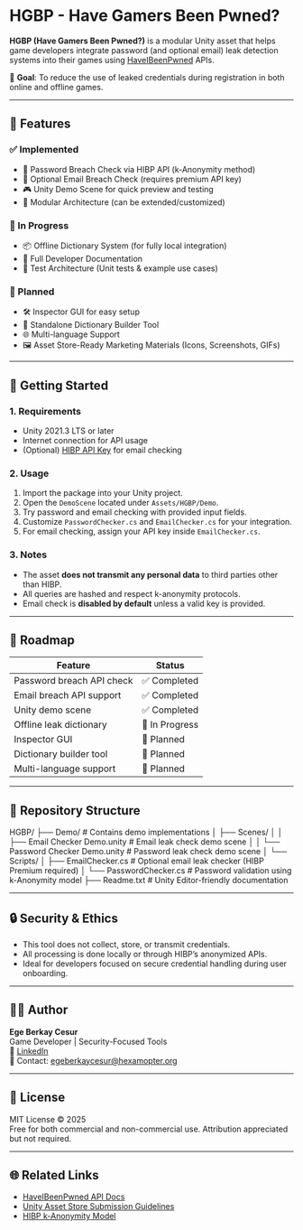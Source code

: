 # HGBP - Have Gamers Been Pwned?

**HGBP (Have Gamers Been Pwned?)** is a modular Unity asset that helps game developers integrate password (and optional email) leak detection systems into their games using [HaveIBeenPwned](https://haveibeenpwned.com/) APIs.

🎯 **Goal**: To reduce the use of leaked credentials during registration in both online and offline games.

---

## 🧩 Features

### ✅ Implemented

- 🔐 Password Breach Check via HIBP API (k-Anonymity method)
- 📧 Optional Email Breach Check (requires premium API key)
- 🎮 Unity Demo Scene for quick preview and testing
- 🧱 Modular Architecture (can be extended/customized)

### 🔄 In Progress

- 📦 Offline Dictionary System (for fully local integration)
- 📘 Full Developer Documentation
- 🧪 Test Architecture (Unit tests & example use cases)

### 📌 Planned

- 🛠️ Inspector GUI for easy setup
- 🧰 Standalone Dictionary Builder Tool
- 🌐 Multi-language Support
- 🖼️ Asset Store-Ready Marketing Materials (Icons, Screenshots, GIFs)

---

## 🚀 Getting Started

### 1. Requirements

- Unity 2021.3 LTS or later
- Internet connection for API usage
- (Optional) [HIBP API Key](https://haveibeenpwned.com/API/Key) for email checking

### 2. Usage

1. Import the package into your Unity project.
2. Open the `DemoScene` located under `Assets/HGBP/Demo`.
3. Try password and email checking with provided input fields.
4. Customize `PasswordChecker.cs` and `EmailChecker.cs` for your integration.
5. For email checking, assign your API key inside `EmailChecker.cs`.

### 3. Notes

- The asset **does not transmit any personal data** to third parties other than HIBP.
- All queries are hashed and respect k-anonymity protocols.
- Email check is **disabled by default** unless a valid key is provided.

---

## 🧭 Roadmap

| Feature                     | Status         |
|-----------------------------|----------------|
| Password breach API check   | ✅ Completed   |
| Email breach API support    | ✅ Completed   |
| Unity demo scene            | ✅ Completed   |
| Offline leak dictionary     | 🔄 In Progress |
| Inspector GUI               | 📌 Planned     |
| Dictionary builder tool     | 📌 Planned     |
| Multi-language support      | 📌 Planned     |

---

## 📁 Repository Structure

HGBP/
├── Demo/ # Contains demo implementations
│ ├── Scenes/
│ │ ├── Email Checker Demo.unity # Email leak check demo scene
│ │ └── Password Checker Demo.unity # Password leak check demo scene
│ └── Scripts/
│ ├── EmailChecker.cs # Optional email leak checker (HIBP Premium required)
│ └── PasswordChecker.cs # Password validation using k-Anonymity model
├── Readme.txt # Unity Editor-friendly documentation

---

## 🔒 Security & Ethics

- This tool does not collect, store, or transmit credentials.
- All processing is done locally or through HIBP’s anonymized APIs.
- Ideal for developers focused on secure credential handling during user onboarding.

---

## 👨‍💻 Author

**Ege Berkay Cesur**  
Game Developer | Security-Focused Tools  
🔗 [LinkedIn](https://www.linkedin.com/in/c0mblaster)  
📧 Contact: egeberkaycesur@hexamopter.org

---

## 📄 License

MIT License © 2025  
Free for both commercial and non-commercial use. Attribution appreciated but not required.

---

## 🌐 Related Links

- [HaveIBeenPwned API Docs](https://haveibeenpwned.com/API/v3)
- [Unity Asset Store Submission Guidelines](https://unity.com/asset-store/sell-assets)
- [HIBP k-Anonymity Model](https://www.troyhunt.com/ive-just-launched-pwned-passwords-version-2/)